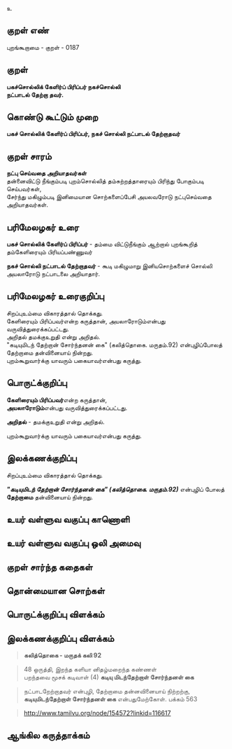 உ

## குறள் எண் 

புறங்கூறாமை - குறள் - 0187  

## குறள் 

**பகச்சொல்லிக் கேளிர்ப் பிரிப்பர் நகச்சொல்லி  
நட்பாடல் தேற்றா தவர்.** 

## கொண்டு கூட்டும் முறை

**பகச் சொல்லிக் கேளிர்ப் பிரிப்பர், நகச் சொல்லி நட்பாடல் தேற்றாதவர்**  

## குறள் சாரம் 

**நட்பு செய்வதை அறியாதவர்கள்**  
தன்னைவிட்டு நீங்கும்படி புறம்சொல்லித் தம்சுற்றத்தாரையும் பிரிந்து போகும்படி செய்பவர்கள்,  
சேர்ந்து மகிழும்படி இனிமையான சொற்களைப்பேசி அயலவரோடு நட்புசெய்வதை அறியாதவர்கள்.  

## பரிமேலழகர் உரை

**பகச் சொல்லிக் கேளிர்ப் பிரிப்பர்** - தம்மை விட்டுநீங்கும் ஆற்றால் புறங்கூறித் தம்கேளிரையும் பிரியப்பண்ணுவர்  

**நகச் சொல்லி நட்பாடல் தேற்றாதவர்** - கூடி மகிழுமாறு இனியசொற்களைச் சொல்லி அயலாரோடு நட்பாடலை அறியாதார். 

## பரிமேலழகர் உரைகுறிப்பு   

சிறப்புஉம்மை விகாரத்தால் தொக்கது.  
கேளிரையும் பிரிப்பவர்என்ற கருத்தான், அயலாரோடும்என்பது வருவித்துரைக்கப்பட்டது.  
அறிதல் தமக்குஉறுதி என்று அறிதல்.  
"கடியுமிடந் தேற்றான் சோர்ந்தனன் கை" (கலித்தொகை. மருதம்.92) என்புழிப்போலத் தேற்றாமை தன்வினையாய் நின்றது.  
புறம்கூறுவார்க்கு யாவரும் பகையாவர்என்பது கருத்து.  

## பொருட்க்குறிப்பு 
 
**கேளிரையும் பிரிப்பவர்**என்ற கருத்தான்,  
**அயலாரோடும்**என்பது வருவித்துரைக்கப்பட்டது.  

**அறிதல்** - தமக்குஉறுதி என்று அறிதல்.  

புறம்கூறுவார்க்கு யாவரும் பகையாவர்என்பது கருத்து.  

## இலக்கணக்குறிப்பு  


சிறப்புஉம்மை விகாரத்தால் தொக்கது.  

_**"கடியுமிடந் தேற்றான் சோர்ந்தனன் கை" (கலித்தொகை. மருதம்.92)**_ என்புழிப் போலத் **தேற்றாமை** தன்வினையாய் நின்றது.  

## உயர் வள்ளுவ வகுப்பு காணொளி


## உயர் வள்ளுவ வகுப்பு ஒலி அமைவு 

 
## குறள் சார்ந்த கதைகள் 


## தொன்மையான சொற்கள்


## பொருட்க்குறிப்பு விளக்கம்


## இலக்கணக்குறிப்பு விளக்கம்

>**கலித்தொகை - மருதக் கலி 92**  

>48	ஒருத்தி, இறந்த களியா னிதழ்மறைந்த கண்ணள்  
பறந்தவை மூசக் கடிவாள் (4) **கடியு
மிடந்தேற்றாள் சோர்ந்தனள் கை**  

>நட்பாடறேற்றாதவர் என்புழி, தேற்றாமை தன்னவினையாய் நிற்றற்கு, **கடியுமிடந்தேற்றாள் சோர்ந்தனள் கை** என்பதுமேற்கோள். பக்கம் 563  

>http://www.tamilvu.org/node/154572?linkid=116617

## ஆங்கில கருத்தாக்கம் 

